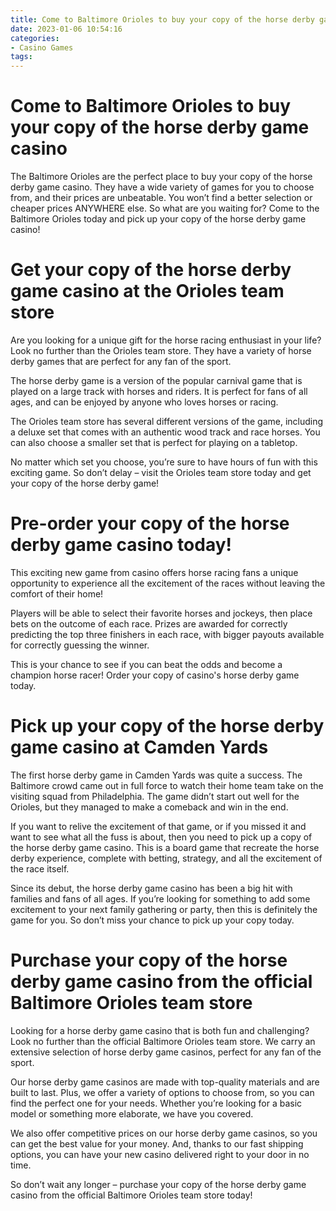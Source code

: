 ```yaml
---
title: Come to Baltimore Orioles to buy your copy of the horse derby game casino 
date: 2023-01-06 10:54:16
categories:
- Casino Games
tags:
---
```



#  Come to Baltimore Orioles to buy your copy of the horse derby game casino 

The Baltimore Orioles are the perfect place to buy your copy of the horse derby game casino. They have a wide variety of games for you to choose from, and their prices are unbeatable. You won’t find a better selection or cheaper prices ANYWHERE else. So what are you waiting for? Come to the Baltimore Orioles today and pick up your copy of the horse derby game casino!

#  Get your copy of the horse derby game casino at the Orioles team store 

Are you looking for a unique gift for the horse racing enthusiast in your life? Look no further than the Orioles team store. They have a variety of horse derby games that are perfect for any fan of the sport.

The horse derby game is a version of the popular carnival game that is played on a large track with horses and riders. It is perfect for fans of all ages, and can be enjoyed by anyone who loves horses or racing.

The Orioles team store has several different versions of the game, including a deluxe set that comes with an authentic wood track and race horses. You can also choose a smaller set that is perfect for playing on a tabletop.

No matter which set you choose, you’re sure to have hours of fun with this exciting game. So don’t delay – visit the Orioles team store today and get your copy of the horse derby game!

#  Pre-order your copy of the horse derby game casino today! 

This exciting new game from casino offers horse racing fans a unique opportunity to experience all the excitement of the races without leaving the comfort of their home! 

Players will be able to select their favorite horses and jockeys, then place bets on the outcome of each race. Prizes are awarded for correctly predicting the top three finishers in each race, with bigger payouts available for correctly guessing the winner. 

This is your chance to see if you can beat the odds and become a champion horse racer! Order your copy of casino's horse derby game today.

#  Pick up your copy of the horse derby game casino at Camden Yards 

The first horse derby game in Camden Yards was quite a success. The Baltimore crowd came out in full force to watch their home team take on the visiting squad from Philadelphia. The game didn’t start out well for the Orioles, but they managed to make a comeback and win in the end.

If you want to relive the excitement of that game, or if you missed it and want to see what all the fuss is about, then you need to pick up a copy of the horse derby game casino. This is a board game that recreate the horse derby experience, complete with betting, strategy, and all the excitement of the race itself.

Since its debut, the horse derby game casino has been a big hit with families and fans of all ages. If you’re looking for something to add some excitement to your next family gathering or party, then this is definitely the game for you. So don’t miss your chance to pick up your copy today.

#  Purchase your copy of the horse derby game casino from the official Baltimore Orioles team store

Looking for a horse derby game casino that is both fun and challenging? Look no further than the official Baltimore Orioles team store. We carry an extensive selection of horse derby game casinos, perfect for any fan of the sport.

Our horse derby game casinos are made with top-quality materials and are built to last. Plus, we offer a variety of options to choose from, so you can find the perfect one for your needs. Whether you’re looking for a basic model or something more elaborate, we have you covered.

We also offer competitive prices on our horse derby game casinos, so you can get the best value for your money. And, thanks to our fast shipping options, you can have your new casino delivered right to your door in no time.

So don’t wait any longer – purchase your copy of the horse derby game casino from the official Baltimore Orioles team store today!